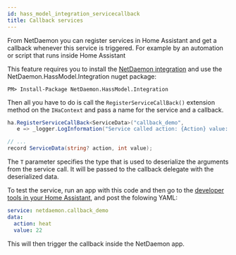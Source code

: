 ```yaml
---
id: hass_model_integration_servicecallback
title: Callback services 
---
```


From NetDaemon you can register services in Home Assistant and get a callback whenever this service is triggered. For example by an automation or script that runs inside Home Assistant

This feature requires you to install the [NetDaemon integration](v3/started/integration.md) and use the NetDaemon.HassModel.Integration nuget package:

```shell
PM> Install-Package NetDaemon.HassModel.Integration 
```

Then all you have to do is call the `RegisterServiceCallBack()` extension method on the `IHaContext` and pass a name for the service and a callback.

```csharp
ha.RegisterServiceCallBack<ServiceData>("callback_demo", 
   e => _logger.LogInformation("Service called action: {Action} value: {value}", e?.action, e?.value));

// ...
record ServiceData(string? action, int value);
```

The `T` parameter specifies the type that is used to deserialize the arguments from the service call. It will be passed to the callback delegate with the deserialized data.

To test the service, run an app with this code and then go to the [developer tools in your Home Assistant](https://my.home-assistant.io/redirect/developer_call_service/?service=netdaemon.callback_demo), and post the folowing YAML:

```yaml
service: netdaemon.callback_demo
data: 
  action: heat
  value: 22
```

This will then trigger the callback inside the NetDaemon app.
